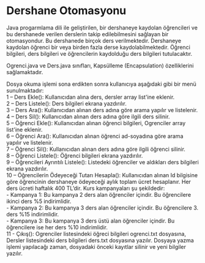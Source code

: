 # Dershane Otomasyonu  

Java progarmlama dili ile geliştirilen, bir dershaneye kaydolan öğrencileri ve bu dershanede verilen derslerin takip edilebilmesini sağlayan bir otomasyondur. 
Bu dershanede birçok ders verilmektedir. Dershaneye kaydolan öğrenci bir veya birden fazla derse kaydolabilmektedir. 
Öğrenci bilgileri, ders bilgileri ve öğrencilerin kaydolduğu ders bilgileri tutulacaktır.  

Ogrenci.java ve Ders.java sınıfları, Kapsülleme (Encapsulation) özelliklerini sağlamaktadır.  

Dosya okuma işlemi sona erdikten sonra kullanıcıya aşağıdaki gibi bir menü sunulmaktadır:  
1 – Ders Ekle(): Kullanıcıdan alına ders, dersler array list'ine eklenir.  
2 – Ders Listele(): Ders bilgileri ekrana yazdırılır.  
3 – Ders Ara(): Kullanıcıdan alınan ders adına göre arama yapılır ve listelenir.  
4 – Ders Sil(): Kullanıcıdan alınan ders adına göre ilgili ders silinir.  
5 – Öğrenci Ekle(): Kullanıcıdan alınan öğrenci bilgileri, Ogrenciler array list'ine eklenir.  
6 – Öğrenci Ara(): Kullanıcıdan alınan öğrenci ad-soyadına göre arama yapılır ve listelenir.  
7 – Öğrenci Sil(): Kullanıcıdan alınan ders adına göre ilgili öğrenci silinir.  
8 – Öğrenci Listele(): Öğrenci bilgileri ekrana yazdırılır.  
9 – Öğrencileri Ayrıntılı Listele(): Listedeki öğrenciler ve aldıkları ders bilgileri ekrana yazdırılır.  
10 – Öğrencilerin Ödeyeceği Tutarı Hesapla(): Kullanıcıdan alınan Id bilgisine göre öğrencinin dershaneye ödeyeceği aylık toplam ücret hesaplanır.
Her ders ücreti haftalık 400 TL’dir. Kurs kampanyaları şu şekildedir:   
    - Kampanya 1: Bu kampanya 2 ders alan öğrenciler içindir. Bu öğrencilere ikinci ders %5 indirimlidir.  
    - Kampanya 2: Bu kampanya 3 ders alan öğrenciler içindir. Bu öğrencilere 3. ders %15 indirimlidir.  
    - Kampanya 3: Bu kampanya 3 ders üstü alan öğrenciler içindir. Bu öğrencilere ise her ders %10 indirimlidir.  
11 - Çıkış(): Ogrenciler listesindeki öğreci bilgileri ogrenci.txt dosyasına, Dersler listesindeki ders bilgileri ders.txt dosyasına yazılır. Dosyaya yazma işlemi yapılacağı zaman, dosyadaki 
önceki kayıtlar silinir ve yeni bilgiler yazılır. 


